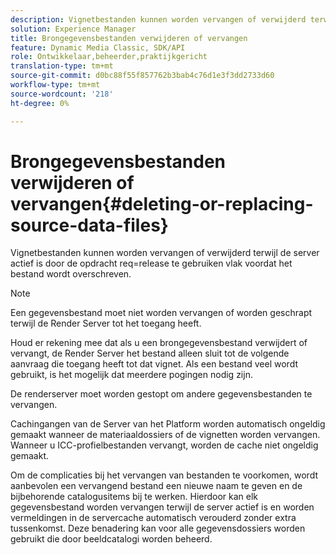 ```yaml
---
description: Vignetbestanden kunnen worden vervangen of verwijderd terwijl de server actief is door de opdracht req=release te gebruiken vlak voordat het bestand wordt overschreven.
solution: Experience Manager
title: Brongegevensbestanden verwijderen of vervangen
feature: Dynamic Media Classic, SDK/API
role: Ontwikkelaar,beheerder,praktijkgericht
translation-type: tm+mt
source-git-commit: d0bc88f55f857762b3bab4c76d1e3f3dd2733d60
workflow-type: tm+mt
source-wordcount: '218'
ht-degree: 0%

---
```



# Brongegevensbestanden verwijderen of vervangen{#deleting-or-replacing-source-data-files}

Vignetbestanden kunnen worden vervangen of verwijderd terwijl de server actief is door de opdracht req=release te gebruiken vlak voordat het bestand wordt overschreven.

>[!NOTE]
>
>Een gegevensbestand moet niet worden vervangen of worden geschrapt terwijl de Render Server tot het toegang heeft.

Houd er rekening mee dat als u een brongegevensbestand verwijdert of vervangt, de Render Server het bestand alleen sluit tot de volgende aanvraag die toegang heeft tot dat vignet. Als een bestand veel wordt gebruikt, is het mogelijk dat meerdere pogingen nodig zijn.

De renderserver moet worden gestopt om andere gegevensbestanden te vervangen.

Cachingangen van de Server van het Platform worden automatisch ongeldig gemaakt wanneer de materiaaldossiers of de vignetten worden vervangen. Wanneer u ICC-profielbestanden vervangt, worden de cache niet ongeldig gemaakt.

Om de complicaties bij het vervangen van bestanden te voorkomen, wordt aanbevolen een vervangend bestand een nieuwe naam te geven en de bijbehorende catalogusitems bij te werken. Hierdoor kan elk gegevensbestand worden vervangen terwijl de server actief is en worden vermeldingen in de servercache automatisch verouderd zonder extra tussenkomst. Deze benadering kan voor alle gegevensdossiers worden gebruikt die door beeldcatalogi worden beheerd.
